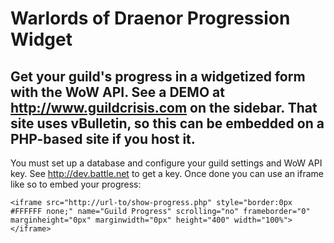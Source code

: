 # Warlords of Draenor Progression Widget

## Get your guild's progress in a widgetized form with the WoW API.  See a DEMO at http://www.guildcrisis.com on the sidebar.  That site uses vBulletin, so this can be embedded on a PHP-based site if you host it.

You must set up a database and configure your guild settings and WoW API key.  See http://dev.battle.net to get a key.  Once done you can use an iframe like so to embed your progress:

	<iframe src="http://url-to/show-progress.php" style="border:0px #FFFFFF none;" name="Guild Progress" scrolling="no" frameborder="0" marginheight="0px" marginwidth="0px" height="400" width="100%"></iframe>
